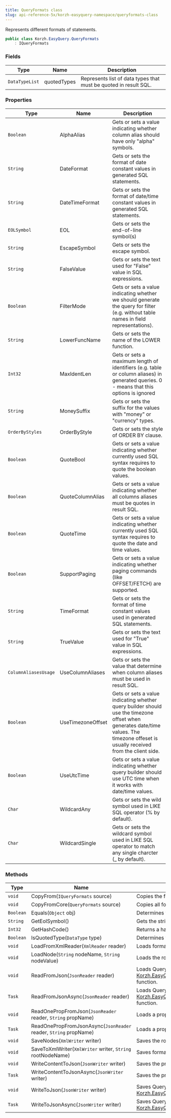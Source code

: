 ```yaml
---
title: QueryFormats class
slug: api-reference-5x/korzh-easyquery-namespace/queryformats-class
---
```


Represents different formats of statements.
```csharp
public class Korzh.EasyQuery.QueryFormats
    : IQueryFormats

```

### Fields

| Type | Name | Description | 
| --- | --- | --- | 
| `DataTypeList` | quotedTypes | Represents list of data types that must be quoted in result SQL. | 


### Properties

| Type | Name | Description | 
| --- | --- | --- | 
| `Boolean` | AlphaAlias | Gets or sets a value indicating whether column alias should have only "alpha" symbols. | 
| `String` | DateFormat | Gets or sets the format of date constant values in generated SQL statements. | 
| `String` | DateTimeFormat | Gets or sets the format of date/time constant values in generated SQL statements. | 
| `EOLSymbol` | EOL | Gets or sets the end-of-line symbol(s) | 
| `String` | EscapeSymbol | Gets or sets the escape symbol. | 
| `String` | FalseValue | Gets or sets the text used for "False" value in SQL expressions. | 
| `Boolean` | FilterMode | Gets or sets a value indicating whether we should generate the query for filter (e.g. without table names in field representations). | 
| `String` | LowerFuncName | Gets or sets the name of the LOWER function. | 
| `Int32` | MaxIdentLen | Gets or sets a maximum length of identifiers (e.g. table or column aliases) in generated queries. 0 - means that this options is ignored | 
| `String` | MoneySuffix | Gets or sets the suffix for the values with "money" or "currency" types. | 
| `OrderByStyles` | OrderByStyle | Gets or sets the style of ORDER BY clause. | 
| `Boolean` | QuoteBool | Gets or sets a value indicating whether currently used SQL syntax requires to quote the boolean values. | 
| `Boolean` | QuoteColumnAlias | Gets or sets a value indicating whether all columns aliases must be quotes in result SQL. | 
| `Boolean` | QuoteTime | Gets or sets a value indicating whether currently used SQL syntax requires to quote the date and time values. | 
| `Boolean` | SupportPaging | Gets or sets a value indicating whether paging commands (like OFFSET/FETCH) are supported. | 
| `String` | TimeFormat | Gets or sets the format of time constant values used in generated SQL statements. | 
| `String` | TrueValue | Gets or sets the text used for "True" value in SQL expressions. | 
| `ColumnAliasesUsage` | UseColumnAliases | Gets or sets the value that determine when column aliases must be used in result SQL. | 
| `Boolean` | UseTimezoneOffset | Gets or sets a value indicating whether query builder should use the timezone offset when generates date/time values.  The timezone offeset is usually received from the client side. | 
| `Boolean` | UseUtcTime | Gets or sets a value indicating whether query builder should use UTC time when it works with date/time values. | 
| `Char` | WildcardAny | Gets or sets the wild symbol used in LIKE SQL operator (% by default). | 
| `Char` | WildcardSingle | Gets or sets the wildcard symbol used in LIKE SQL operator to match any single charcter (_ by default). | 


### Methods

| Type | Name | Description | 
| --- | --- | --- | 
| `void` | CopyFrom(`IQueryFormats` source) | Copies the formats from another formats object. | 
| `void` | CopyFromCore(`QueryFormats` source) | Copies all formats from some QueryFormats object. | 
| `Boolean` | Equals(`Object` obj) | Determines whether the specified `System.Object` is equal to this instance. | 
| `String` | GetEolSymbol() | Gets the string representation of end-of-line symbol(s) | 
| `Int32` | GetHashCode() | Returns a hash code for this instance. | 
| `Boolean` | IsQuotedType(`DataType` type) | Determines whether the specified type must be quoted. | 
| `void` | LoadFromXmlReader(`XmlReader` reader) | Loads formats from XML reader. | 
| `void` | LoadNode(`String` nodeName, `String` nodeValue) | Loads the root node of the [Korzh.EasyQuery.QueryFormats](//easyquery/docs/api-reference-5x/korzh-easyquery-namespace/queryformats-class) object. | 
| `void` | ReadFromJson(`JsonReader` reader) | Loads QueryFormats from JSON.  Calls [Korzh.EasyQuery.QueryFormats.ReadOnePropFromJson(Newtonsoft.Json.JsonReader,System.String)](//easyquery/docs/api-reference-5x/korzh-easyquery-namespace/queryformats-class) function. | 
| `Task` | ReadFromJsonAsync(`JsonReader` reader) | Loads QueryFormats from JSON (asynchronous way).  Calls [Korzh.EasyQuery.QueryFormats.ReadOnePropFromJsonAsync(Newtonsoft.Json.JsonReader,System.String)](//easyquery/docs/api-reference-5x/korzh-easyquery-namespace/queryformats-class) function. | 
| `void` | ReadOnePropFromJson(`JsonReader` reader, `String` propName) | Loads a property of QueryFormats. | 
| `Task` | ReadOnePropFromJsonAsync(`JsonReader` reader, `String` propName) | Loads a property of QueryFormats (asynchronous way). | 
| `void` | SaveNodes(`XmlWriter` writer) | Saves the root nodes of the formats. | 
| `void` | SaveToXmlWriter(`XmlWriter` writer, `String` rootNodeName) | Saves formats to XML writer. | 
| `void` | WriteContentToJson(`JsonWriter` writer) | Saves the properties of QueryFormats to JSON. | 
| `Task` | WriteContentToJsonAsync(`JsonWriter` writer) | Saves the properties of QueryFormats to JSON (asynchronous way). | 
| `void` | WriteToJson(`JsonWriter` writer) | Saves QueryFormats to JSON.  Calls [Korzh.EasyQuery.QueryFormats.WriteContentToJson(Newtonsoft.Json.JsonWriter)](//easyquery/docs/api-reference-5x/korzh-easyquery-namespace/queryformats-class) function. | 
| `Task` | WriteToJsonAsync(`JsonWriter` writer) | Saves QueryFormats to JSON (asynchronous way).  Calls [Korzh.EasyQuery.QueryFormats.WriteContentToJsonAsync(Newtonsoft.Json.JsonWriter)](//easyquery/docs/api-reference-5x/korzh-easyquery-namespace/queryformats-class) function. |
